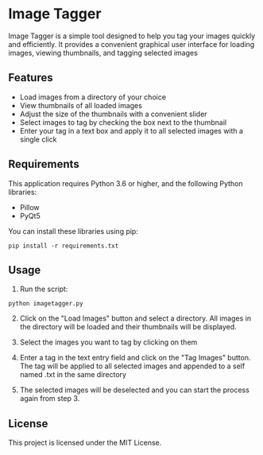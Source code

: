 # Image Tagger

Image Tagger is a simple tool designed to help you tag your images quickly and efficiently. It provides a convenient graphical user interface for loading images, viewing thumbnails, and tagging selected images

## Features

- Load images from a directory of your choice
- View thumbnails of all loaded images
- Adjust the size of the thumbnails with a convenient slider
- Select images to tag by checking the box next to the thumbnail
- Enter your tag in a text box and apply it to all selected images with a single click
## Requirements

This application requires Python 3.6 or higher, and the following Python libraries:

- Pillow
- PyQt5

You can install these libraries using pip:

```
pip install -r requirements.txt
```

## Usage

1. Run the script:

```
python imagetagger.py
```

2. Click on the "Load Images" button and select a directory. All images in the directory will be loaded and their thumbnails will be displayed.

3. Select the images you want to tag by clicking on them

4. Enter a tag in the text entry field and click on the "Tag Images" button. The tag will be applied to all selected images and appended to a self named .txt in the same directory

5. The selected images will be deselected and you can start the process again from step 3.

## License

This project is licensed under the MIT License.
